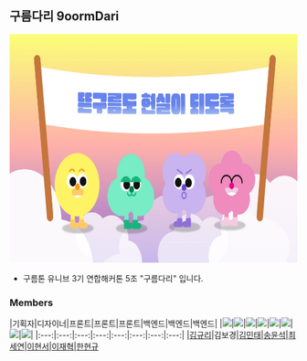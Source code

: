 ## 구름다리 9oormDari
<img src="https://raw.githubusercontent.com/9oormDari/.github/refs/heads/main/profile/JOOl3L57JZ767rgiLCYqZrO7ZNwxJlzL.webp" height="400"/>

- 구름톤 유니브 3기 연합해커톤 5조 "구름다리" 입니다.

### Members

|기획자|디자이너|프론트|프론트|프론트|백엔드|백엔드|백엔드|
|<img width=100 src="https://avatars.githubusercontent.com/u/176257557?v=4"/>|<img width=100 src="https://avatars.githubusercontent.com/u/176257557?v=4"/>|<img width=100 src="https://avatars.githubusercontent.com/u/95998412?v=4"/>|<img width=100 src="https://avatars.githubusercontent.com/u/87839885?v=4"/>|<img width=100 src="https://avatars.githubusercontent.com/u/144412217?v=4"/>|<img width=100 src="https://avatars.githubusercontent.com/u/132970869?v=4"/>|<img width=100 src="https://avatars.githubusercontent.com/u/67510260?v=4"/>|<img width=100 src="https://avatars.githubusercontent.com/u/72931656?v=4"/>|
|:---:|:---:|:---:|:---:|:---:|:---:|:---:|:---:|
|[김규리](https://github.com/gyuri224)|김보경|[김민태](https://github.com/liupei8979)|[송윤석](https://github.com/karpitony)|[최세연](https://github.com/Seyeonnnn)|[이현서](https://github.com/T-ferret)|[이재혁](https://github.com/LEEJaeHyeok97)|[한현규](https://github.com/gzhan0226)



